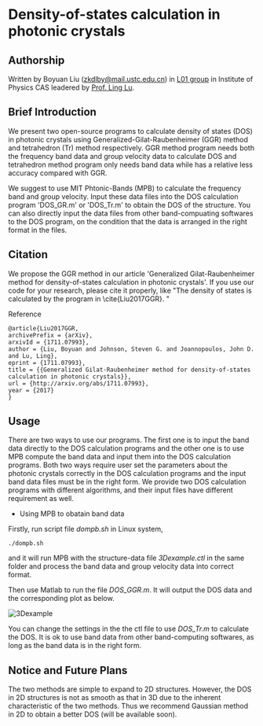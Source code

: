 Density-of-states calculation in photonic crystals
=====================================================

Authorship
----------------------------------------
Written by Boyuan Liu (zkdlby@mail.ustc.edu.cn) in [L01 group](http://l01.iphy.ac.cn/L01web-English/html/index-english.html) in Institute of Physics CAS leadered by [Prof. Ling Lu](http://l01.iphy.ac.cn/linglu/). 

Brief Introduction
----------------------------------------

We present two open-source programs to calculate density of states (DOS) in photonic crystals using Generalized-Gilat-Raubenheimer (GGR) method and tetrahedron (Tr) method respectively. GGR method program needs both the frequency band data and group velocity data to calculate DOS and tetrahedron method program only needs band data while has a relative less accuracy compared with GGR. 

We suggest to use MIT Phtonic-Bands (MPB) to calculate the frequency band and group velocity. Input these data files into the DOS calculation program 'DOS_GR.m' or 'DOS_Tr.m' to obtain the DOS of the structure. You can also directly input the data files from other band-compuating softwares to the DOS program, on the condition that the data is arranged in the right format in the files.

Citation
----------------------------------------

We propose the GGR method in our article 'Generalized Gilat-Raubenheimer method for density-of-states calculation in photonic crystals'. If you use our code for your research, please cite it properly, like  "The density of states is calculated by the program in  \cite{Liu2017GGR}. "

Reference

    @article{Liu2017GGR,
    archivePrefix = {arXiv},
    arxivId = {1711.07993},
    author = {Liu, Boyuan and Johnson, Steven G. and Joannopoulos, John D. and Lu, Ling},
    eprint = {1711.07993},
    title = {{Generalized Gilat-Raubenheimer method for density-of-states calculation in photonic crystals}},
    url = {http://arxiv.org/abs/1711.07993},
    year = {2017}
    }

Usage
----------------------------------------

There are two ways to use our programs. The first one is to input the band data directly to the DOS calculation programs and the other one is to use MPB compute the band data and input them into the DOS calculation programs. Both two ways require user set the parameters about the photonic crystals correctly in the DOS calculation programs and the input band data files must be in the right form. We provide two DOS calculation programs with different algorithms, and their input files have different requirement as well.

* Using MPB to obatain band data

Firstly, run script file *dompb.sh* in Linux system,

    ./dompb.sh
    
and it will run MPB with the structure-data file *3Dexample.ctl* in the same folder and process the band data and group velocity data into correct format.

Then use Matlab to run the file *DOS_GGR.m*. It will output the DOS data and the corresponding plot as below.

![3Dexample](https://github.com/boyuanliuoptics/DOS-calculation/blob/master/3Dexample.png)

You can change the settings in the the ctl file to use *DOS_Tr.m* to calculate the DOS. It is ok to use band data from other band-computing softwares, as long as the band data is in the right form.

Notice and Future Plans
----------------------------------------
The two methods are simple to expand to 2D structures. However, the DOS in 2D structures is not as smooth as that in 3D due to the inherent characteristic of the two methods. Thus we recommend Gaussian method in 2D to obtain a better DOS (will be available soon).
